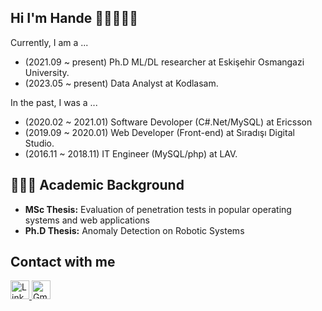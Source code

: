 ## Hi I'm Hande 👋🏻👩🏻‍💻

Currently, I am a ...
- (2021.09 ~ present) Ph.D ML/DL researcher at Eskişehir Osmangazi University.
- (2023.05 ~ present) Data Analyst at Kodlasam.

In the past, I was a ...

- (2020.02 ~ 2021.01) Software Devoloper (C#.Net/MySQL) at Ericsson
- (2019.09 ~ 2020.01) Web Developer (Front-end) at Sıradışı Digital Studio.
- (2016.11 ~ 2018.11) IT Engineer (MySQL/php) at LAV.

## 🧑🏻‍🎓 Academic Background
- **MSc Thesis:** Evaluation of penetration tests in popular operating systems and web applications  
- **Ph.D Thesis:** Anomaly Detection on Robotic Systems



## Contact with me

<a href="https://www.linkedin.com/in/hande-%C3%A7av%C5%9Fi-zaim-b50829111/" target="_blank">
    <img src="https://upload.wikimedia.org/wikipedia/commons/e/e9/Linkedin_icon.svg" alt="LinkedIn" width="30" height="30">
</a>
<a href="mailto:handecavsi43@gmail.com" target="_blank">
    <img src="https://upload.wikimedia.org/wikipedia/commons/4/4e/Gmail_Icon.png" alt="Gmail" width="30" height="30">
</a>







